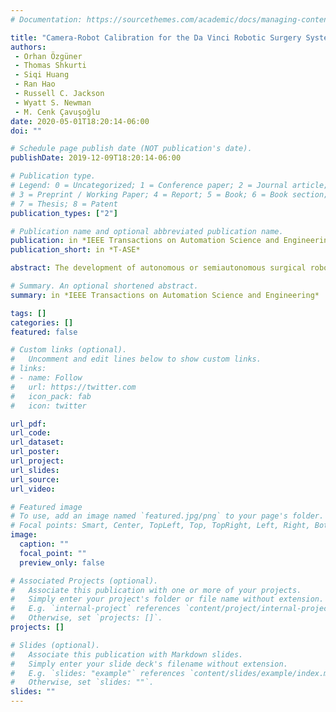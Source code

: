 ```yaml
---
# Documentation: https://sourcethemes.com/academic/docs/managing-content/

title: "Camera-Robot Calibration for the Da Vinci Robotic Surgery System"
authors:
 - Orhan Özgüner
 - Thomas Shkurti
 - Siqi Huang 
 - Ran Hao
 - Russell C. Jackson
 - Wyatt S. Newman
 - M. Cenk Çavuşoğlu
date: 2020-05-01T18:20:14-06:00
doi: ""

# Schedule page publish date (NOT publication's date).
publishDate: 2019-12-09T18:20:14-06:00

# Publication type.
# Legend: 0 = Uncategorized; 1 = Conference paper; 2 = Journal article;
# 3 = Preprint / Working Paper; 4 = Report; 5 = Book; 6 = Book section;
# 7 = Thesis; 8 = Patent
publication_types: ["2"]

# Publication name and optional abbreviated publication name.
publication: in *IEEE Transactions on Automation Science and Engineering*
publication_short: in *T-ASE*

abstract: The development of autonomous or semiautonomous surgical robots stands to improve the performance of existing teleoperated equipment but requires fine hand-eye calibration between the free-moving endoscopic camera and patient-side manipulator arms (PSMs). A novel method of solving this problem for the da Vinci robotic surgical system and kinematically similar systems is presented. First, a series of image-processing and optical-tracking operations are performed to compute the coordinate transformation between the endoscopic camera view frame and an optical-tracking marker permanently affixed to the camera body. Then, the kinematic properties of the PSM are exploited to compute the coordinate transformation between the kinematic base frame of the PSM and an optical marker permanently affixed thereto. Using these transformations, it is then possible to compute the spatial relationship between the PSM and the endoscopic camera using only one tracker snapshot of the two markers. The effectiveness of this calibration is demonstrated by successfully guiding the PSM end-effector to points of interest identified through the camera. Additional tests on a surgical task, namely, grasping a surgical needle, are also performed to validate the proposed method. The resulting visually guided robot positioning accuracy is better than the earlier hand-eye calibration results reported in the literature for the da Vinci system while supporting the intraoperative update of the calibration and requiring only devices that are already commonly used in the surgical environment.

# Summary. An optional shortened abstract.
summary: in *IEEE Transactions on Automation Science and Engineering*

tags: []
categories: []
featured: false

# Custom links (optional).
#   Uncomment and edit lines below to show custom links.
# links:
# - name: Follow
#   url: https://twitter.com
#   icon_pack: fab
#   icon: twitter

url_pdf:
url_code:
url_dataset:
url_poster:
url_project:
url_slides:
url_source:
url_video:

# Featured image
# To use, add an image named `featured.jpg/png` to your page's folder. 
# Focal points: Smart, Center, TopLeft, Top, TopRight, Left, Right, BottomLeft, Bottom, BottomRight.
image:
  caption: ""
  focal_point: ""
  preview_only: false

# Associated Projects (optional).
#   Associate this publication with one or more of your projects.
#   Simply enter your project's folder or file name without extension.
#   E.g. `internal-project` references `content/project/internal-project/index.md`.
#   Otherwise, set `projects: []`.
projects: []

# Slides (optional).
#   Associate this publication with Markdown slides.
#   Simply enter your slide deck's filename without extension.
#   E.g. `slides: "example"` references `content/slides/example/index.md`.
#   Otherwise, set `slides: ""`.
slides: ""
---
```

